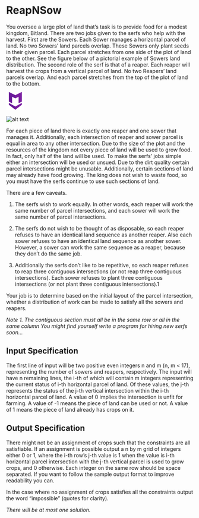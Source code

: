 # ReapNSow

You oversee a large plot of land that’s task is to provide food for a modest kingdom, Bitland.
There are two jobs given to the serfs who help with the harvest. First are the Sowers. Each Sower
manages a horizontal parcel of land. No two Sowers’ land parcels overlap. These Sowers only
plant seeds in their given parcel. Each parcel stretches from one side of the plot of land to the
other. See the figure below of a pictorial example of Sowers land distribution.
The second role of the serf is that of a reaper. Each reaper will harvest the crops from a
vertical parcel of land. No two Reapers’ land parcels overlap. And each parcel stretches from the
top of the plot of land to the bottom.

![alt text](https://github.com/adam-p/markdown-here/raw/master/src/common/images/icon48.png "Logo Title Text 1")

![alt text](https://github.com/trevinofernando/Reap-Saw/raw/master/Reap-Saw/reapNSow.png)
        
      

For each piece of land there is exactly one reaper and one sower that manages it. Additionally,
each intersection of reaper and sower parcel is equal in area to any other intersection. Due to the
size of the plot and the resources of the kingdom not every piece of land will be used to grow
food. In fact, only half of the land will be used.
To make the serfs’ jobs simple either an intersection will be used or unsued. Due to the dirt
quality certain parcel intersections might be unusable. Additionally, certain sections of land may
already have food growing. The king does not wish to waste food, so you must have the serfs
continue to use such sections of land.

There are a few caveats.

1. The serfs wish to work equally. In other words, each reaper will work the same number
of parcel intersections, and each sower will work the same number of parcel
intersections.

2. The serfs do not wish to be thought of as disposable, so each reaper refuses to have an
identical land sequence as another reaper. Also each sower refuses to have an identical
land sequence as another sower. However, a sower can work the same sequence as a
reaper, because they don’t do the same job.

3. Additionally the serfs don’t like to be repetitive, so each reaper refuses to reap three contiguous intersections (or not reap three contiguous intersections). Each sower refuses to plant three contiguous intersections (or not plant three contiguous intersections).1

Your job is to determine based on the initial layout of the parcel intersection, whether a distribution of work can be made to satisfy all the sowers and reapers.

*Note 1. The contiguous section must all be in the same row or all in the same column You might find yourself write a program for hiring new serfs soon…*

Input Specification
-
The first line of input will be two positive even integers n and m (n, m < 17), representing the number of sowers and reapers, respectively. The input will have n remaining lines, the i-th of which will contain m integers representing the current status of i-th horizontal parcel of land. Of these values, the j-th represents the status of the j-th vertical intersection within the i-th horizontal parcel of land. A value of 0 implies the intersection is unfit for farming. A value of -1 means the piece of land can be used or not. A value of 1 means the piece of land already has crops on it.

Output Specification
-
There might not be an assignment of crops such that the constraints are all satisfiable. If an assignment is possible output a n by m grid of integers either 0 or 1, where the i-th row’s j-th value is 1 when the value is i-th horizontal parcel intersection with the j-th vertical parcel is used to grow crops, and 0 otherwise. Each integer on the same row should be space separated. If you want to follow the sample output format to improve readability you can.

In the case where no assignment of crops satisfies all the constraints output the word “impossible” (quotes for clarity).

*There will be at most one solution.*
